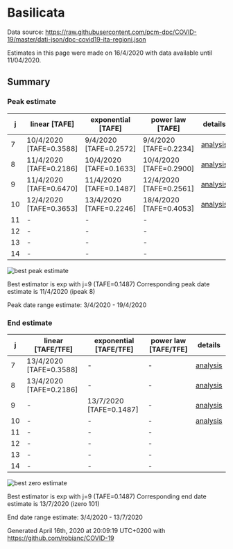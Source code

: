 # Basilicata


Data source: https://raw.githubusercontent.com/pcm-dpc/COVID-19/master/dati-json/dpc-covid19-ita-regioni.json

Estimates in this page were made on 16/4/2020 with data available until 11/04/2020.


## Summary 

### Peak estimate 
|j|linear [TAFE]|exponential [TAFE]|power law [TAFE]|details|
|---|----|-----------|---------|-------|
|7|10/4/2020 [TAFE=0.3588]|9/4/2020 [TAFE=0.2572]|9/4/2020 [TAFE=0.2234]|[analysis](COVID-19_basilicata_j7_2020-04-11.md)|
|8|11/4/2020 [TAFE=0.2186]|10/4/2020 [TAFE=0.1633]|10/4/2020 [TAFE=0.2900]|[analysis](COVID-19_basilicata_j8_2020-04-11.md)|
|9|11/4/2020 [TAFE=0.6470]|11/4/2020 [TAFE=0.1487]|12/4/2020 [TAFE=0.2561]|[analysis](COVID-19_basilicata_j9_2020-04-11.md)|
|10|12/4/2020 [TAFE=0.3653]|13/4/2020 [TAFE=0.2246]|18/4/2020 [TAFE=0.4053]|[analysis](COVID-19_basilicata_j10_2020-04-11.md)|
|11|-|-|-||
|12|-|-|-||
|13|-|-|-||
|14|-|-|-||

![best peak estimate](COVID-19_basilicata_j9_2020-04-11.png)

Best estimator is exp with j=9 (TAFE=0.1487)
Corresponding peak date estimate is 11/4/2020 (ipeak 8)


Peak date range estimate: 3/4/2020 - 19/4/2020

### End estimate 
|j|linear [TAFE/TFE]|exponential [TAFE/TFE]|power law [TAFE/TFE]|details|
|---|----|-----------|---------|-------|
|7|13/4/2020 [TAFE=0.3588]|-|-|[analysis](COVID-19_basilicata_j7_2020-04-11.md)|
|8|13/4/2020 [TAFE=0.2186]|-|-|[analysis](COVID-19_basilicata_j8_2020-04-11.md)|
|9|-|13/7/2020 [TAFE=0.1487]|-|[analysis](COVID-19_basilicata_j9_2020-04-11.md)|
|10|-|-|-|[analysis](COVID-19_basilicata_j10_2020-04-11.md)|
|11|-|-|-||
|12|-|-|-||
|13|-|-|-||
|14|-|-|-||

![best zero estimate](COVID-19_basilicata_j9_2020-04-11.png)

Best estimator is exp with j=9 (TAFE=0.1487)
Corresponding end date estimate is 13/7/2020 (izero 101)


End date range estimate: 3/4/2020 - 13/7/2020

Generated April 16th, 2020 at 20:09:19 UTC+0200 with https://github.com/robianc/COVID-19

